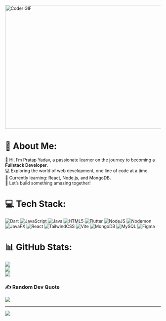 <img align="center" alt="Coder GIF" height="400" width="600" src="https://cdn.dribbble.com/users/730703/screenshots/6581243/avento.gif" />
<br>

# 💫 About Me:
👋 Hi, I’m Pratap Yadav, a passionate learner on the journey to becoming a **Fullstack Developer**.  <br>💻 Exploring the world of web development, one line of code at a time.  <br>🌱 Currently learning: React, Node.js, and MongoDB.  <br>🚀 Let’s build something amazing together!  


# 💻 Tech Stack:
![Dart](https://img.shields.io/badge/dart-%230175C2.svg?style=plastic&logo=dart&logoColor=white) ![JavaScript](https://img.shields.io/badge/javascript-%23323330.svg?style=plastic&logo=javascript&logoColor=%23F7DF1E) ![Java](https://img.shields.io/badge/java-%23ED8B00.svg?style=plastic&logo=openjdk&logoColor=white) ![HTML5](https://img.shields.io/badge/html5-%23E34F26.svg?style=plastic&logo=html5&logoColor=white) ![Flutter](https://img.shields.io/badge/Flutter-%2302569B.svg?style=plastic&logo=Flutter&logoColor=white) ![NodeJS](https://img.shields.io/badge/node.js-6DA55F?style=plastic&logo=node.js&logoColor=white) ![Nodemon](https://img.shields.io/badge/NODEMON-%23323330.svg?style=plastic&logo=nodemon&logoColor=%BBDEAD) ![JavaFX](https://img.shields.io/badge/javafx-%23FF0000.svg?style=plastic&logo=javafx&logoColor=white) ![React](https://img.shields.io/badge/react-%2320232a.svg?style=plastic&logo=react&logoColor=%2361DAFB) ![TailwindCSS](https://img.shields.io/badge/tailwindcss-%2338B2AC.svg?style=plastic&logo=tailwind-css&logoColor=white) ![Vite](https://img.shields.io/badge/vite-%23646CFF.svg?style=plastic&logo=vite&logoColor=white) ![MongoDB](https://img.shields.io/badge/MongoDB-%234ea94b.svg?style=plastic&logo=mongodb&logoColor=white) ![MySQL](https://img.shields.io/badge/mysql-4479A1.svg?style=plastic&logo=mysql&logoColor=white) ![Figma](https://img.shields.io/badge/figma-%23F24E1E.svg?style=plastic&logo=figma&logoColor=white)
# 📊 GitHub Stats:
![](https://github-readme-stats.vercel.app/api?username=Pratap-Codes&theme=dark&hide_border=false&include_all_commits=false&count_private=false)<br/>
![](https://github-readme-streak-stats.herokuapp.com/?user=Pratap-Codes&theme=dark&hide_border=false)<br/>
![](https://github-readme-stats.vercel.app/api/top-langs/?username=Pratap-Codes&theme=dark&hide_border=false&include_all_commits=false&count_private=false&layout=compact)

### ✍️ Random Dev Quote
![](https://quotes-github-readme.vercel.app/api?type=horizontal&theme=tokyonight)

---
[![](https://visitcount.itsvg.in/api?id=Pratap-Codes&icon=0&color=1)](https://visitcount.itsvg.in)

<!-- Proudly created with GPRM ( https://gprm.itsvg.in ) -->
